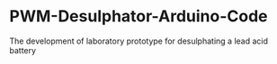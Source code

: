 # PWM-Desulphator-Arduino-Code
The development of laboratory prototype for desulphating a lead acid battery 
